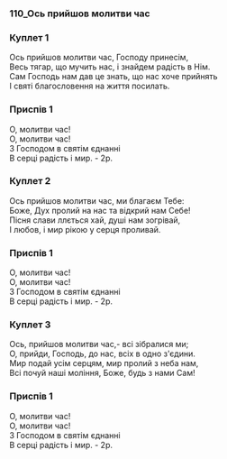 ### 110_Ось прийшов молитви час
### Куплет 1
Ось прийшов молитви час, Господу принесім, <br/>Весь тягар, що мучить нас, і знайдем радість в Нім.<br/>Сам Господь нам дав це знать, що нас хоче прийнять <br/>І святі благословення на життя посилать.
### Приспів 1
О, молитви час! <br/>О, молитви час!<br/>З Господом в святім єднанні<br/>В серці радість і мир. - 2p.
### Куплет 2
Ось прийшов молитви час, ми благаєм Тебе:<br/>Боже, Дух пролий на нас та відкрий нам Себе!<br/>Пісня слави ллється хай, душі нам зогрівай,<br/>І любов, і мир рікою у серця проливай.
### Приспів 1
О, молитви час! <br/>О, молитви час!<br/>З Господом в святім єднанні<br/>В серці радість і мир. - 2p.
### Куплет 3
Ось, прийшов молитви час,- всі зібралися ми;<br/>О, прийди, Господь, до нас, всіх в одно з'єдини.<br/>Мир подай усім серцям, мир пролий з неба нам,<br/>Всі почуй наші моління, Боже, будь з нами Сам!
### Приспів 1
О, молитви час! <br/>О, молитви час!<br/>З Господом в святім єднанні<br/>В серці радість і мир. - 2p.
